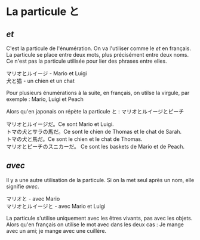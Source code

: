 # La particule と

## *et*

C'est la particule de l'énumération.
On va l'utiliser comme le *et* en français.
La particule se place entre deux mots, plus précisément entre deux noms.
Ce n'est pas la particule utilisée pour lier des phrases entre elles.

マリオとルイージ - Mario et Luigi  
犬と猫 - un chien et un chat  

Pour plusieurs énumérations à la suite, en français, on utilse la
virgule, par exemple : Mario, Luigi et Peach

Alors qu'en japonais on répète la particule と : マリオとルイージとピーチ

マリオとルイージだ。Ce sont Mario et Luigi.  
トマの犬とサラの馬だ。Ce sont le chien de Thomas et le chat de Sarah.  
トマの犬と馬だ。Ce sont le chien et le chat de Thomas.  
マリオとピーチのスニカーだ。 Ce sont les baskets de Mario et de Peach.  

## *avec*

Il y a une autre utilisation de la particule.
Si on la met seul après un nom, elle signifie *avec*.

マリオと - avec Mario  
マリオとルイージと - avec Mario et Luigi  

La particule s'utilise uniquement avec les êtres vivants, pas avec les objets. Alors qu'en français on utilise le mot avec dans les deux cas : Je mange avec un ami; je mange avec une cuillère.